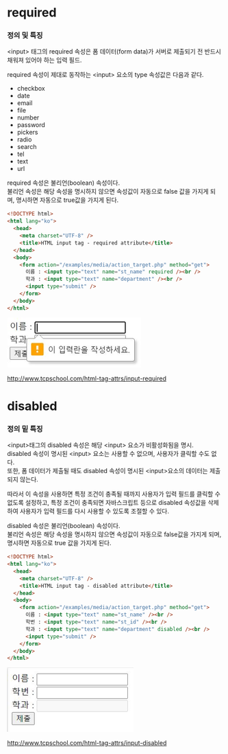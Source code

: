 # required

### 정의 및 특징

\<input> 태그의 required 속성은 폼 데이터(form data)가 서버로 제출되기 전 반드시 채워져 있어야 하는 입력 필드.

required 속성이 제대로 동작하는 \<input> 요소의 type 속성값은 다음과 같다. <br />

- checkbox
- date
- email
- file
- number
- password
- pickers
- radio
- search
- tel
- text
- url

required 속성은 불리언(boolean) 속성이다.<br />
불리언 속성은 해당 속성을 명시하지 않으면 속성값이 자동으로 false 값을 가지게 되며, 명시하면 자동으로 true값을 가지게 된다.

```html
<!DOCTYPE html>
<html lang="ko">
  <head>
    <meta charset="UTF-8" />
    <title>HTML input tag - required attribute</title>
  </head>
  <body>
    <form action="/examples/media/action_target.php" method="get">
      이름 : <input type="text" name="st_name" required /><br />
      학과 : <input type="text" name="department" /><br />
      <input type="submit" />
    </form>
  </body>
</html>
```

![](/images/required.JPG)

http://www.tcpschool.com/html-tag-attrs/input-required

# disabled

### 정의 밑 특징

\<input>태그의 disabled 속성은 해당 \<input> 요소가 비활성화됨을 명시.<br />
disabled 속성이 명시된 \<input> 요소는 사용할 수 없으며, 사용자가 클릭할 수도 없다.<br />
또한, 폼 데이터가 제출될 때도 disabled 속성이 명시된 \<input>요소의 데이터는 제출되지 않는다.

따라서 이 속성을 사용하면 특정 조건이 충족될 때까지 사용자가 입력 필드를 클릭할 수 없도록 설정하고, 특정 조건이 충족되면 자바스크립트 등으로 disabled 속성값을 삭제하여 사용자가 입력 필드를 다시 사용할 수 있도록 조절할 수 있다.

disabled 속성은 불리언(boolean) 속성이다.<br />
불리언 속성은 해당 속성을 명시하지 않으면 속성값이 자동으로 false값을 가지게 되며, 명시하면 자동으로 true 값을 가지게 된다.

```html
<!DOCTYPE html>
<html lang="ko">
  <head>
    <meta charset="UTF-8" />
    <title>HTML input tag - disabled attribute</title>
  </head>
  <body>
    <form action="/examples/media/action_target.php" method="get">
      이름 : <input type="text" name="st_name" /><br />
      학번 : <input type="text" name="st_id" /><br />
      학과 : <input type="text" name="department" disabled /><br />
      <input type="submit" />
    </form>
  </body>
</html>
```

![](/images/disabled.JPG)

http://www.tcpschool.com/html-tag-attrs/input-disabled
